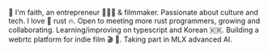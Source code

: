 🌊 I'm faith, an entrepreneur 👷🏼‍♀️ & filmmaker. Passionate about culture and tech. I love 🦀 rust 🔥. Open to meeting more rust programmers, growing and collaborating. Learning/improving on typescript and Korean 🇰🇷. Building a webrtc platform for indie film 🎬 💌. Taking part in MLX advanced AI.


